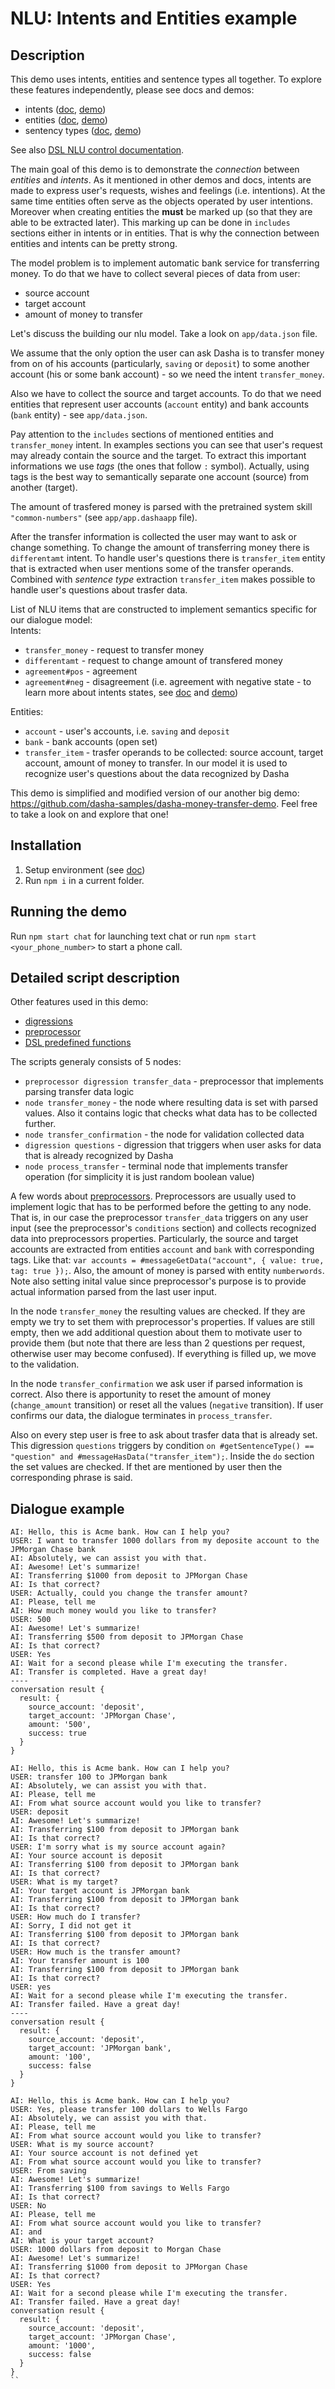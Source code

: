 # NLU: Intents and Entities example

## Description

This demo uses intents, entities and sentence types all together.
To explore these features independently, please see docs and demos:
- intents ([doc](https://docs.dasha.ai/en-us/default/natural-language-understanding/custom-intents), [demo](https://github.com/dasha-samples/dasha-doc-examples/tree/main/Features/NLU%20Intents))
- entities ([doc](https://docs.dasha.ai/en-us/default/natural-language-understanding/custom-entities), [demo](https://github.com/dasha-samples/dasha-doc-examples/tree/main/Features/NLU%20Entities))
- sentency types ([doc](https://docs.dasha.ai/en-us/default/natural-language-understanding/sentence-types), [demo](https://github.com/dasha-samples/dasha-doc-examples/tree/main/Features/NLU%20Sentence%20Types))

See also [DSL NLU control documentation](https://docs.dasha.ai/en-us/default/dasha-script-language/built-in-functions#nlu-control).

The main goal of this demo is to demonstrate the *connection* between *entities* and *intents*.
As it mentioned in other demos and docs, intents are made to express user's requests, wishes and feelings (i.e. intentions). 
At the same time entities often serve as the objects operated by user intentions.
Moreover when creating entities the **must** be marked up (so that they are able to be extracted later). 
This marking up can be done in `includes` sections either in intents or in entities.
That is why the connection between entities and intents can be pretty strong.

The model problem is to implement automatic bank service for transferring money.
To do that we have to collect several pieces of data from user:
- source account
- target account
- amount of money to transfer

Let's discuss the building our nlu model.
Take a look on `app/data.json` file.

We assume that the only option the user can ask Dasha is to transfer money from on of his accounts (particularly, `saving` or `deposit`) to some another account (his or some bank account) - so we need the intent `transfer_money`.

Also we have to collect the source and target accounts. 
To do that we need entities that represent user accounts (`account` entity) and bank accounts (`bank` entity) - see `app/data.json`.

Pay attention to the `includes` sections of mentioned entities and `transfer_money` intent.
In examples sections you can see that user's request may already contain the source and the target.
To extract this important informations we use *tags* (the ones that follow `:` symbol). 
Actually, using tags is the best way to semantically separate one account (source) from another (target).

The amount of trasfered money is parsed with the pretrained system skill `"common-numbers"` (see `app/app.dashaapp` file).

After the transfer information is collected the user may want to ask or change something.
To change the amount of transferring money there is `differentamt` intent.
To handle user's questions there is `transfer_item` entity that is extracted when user mentions some of the transfer operands.
Combined with *sentence type* extraction `transfer_item` makes possible to handle user's questions about trasfer data.

List of NLU items that are constructed to implement semantics specific for our dialogue model:  \
Intents:
- `transfer_money` - request to transfer money
- `differentamt` - request to change amount of transfered money
- `agreement#pos` - agreement
- `agreement#neg` - disagreement (i.e. agreement with negative state - to learn more about intents states, see [doc](https://docs.dasha.ai/en-us/default/natural-language-understanding/custom-intents) and [demo](https://github.com/dasha-samples/dasha-doc-examples/tree/main/Features/NLU%20Intents))

Entities:
- `account` - user's accounts, i.e. `saving` and `deposit`
- `bank` - bank accounts (open set)
- `transfer_item` - trasfer operands to be collected: source account, target account, amount of money to transfer. In our model it is used to recognize user's questions about the data recognized by Dasha
  
This demo is simplified and modified version of our another big demo: https://github.com/dasha-samples/dasha-money-transfer-demo. 
Feel free to take a look on and explore that one!

## Installation

1. Setup environment (see [doc](https://docs.dasha.ai/en-us/default/setup-enviroment/))
1. Run `npm i` in a current folder.

## Running the demo

Run `npm start chat` for launching text chat or run `npm start <your_phone_number>` to start a phone call.

## Detailed script description

Other features used in this demo:
- [digressions](https://docs.dasha.ai/en-us/default/dasha-script-language/program-structure#digression)
- [preprocessor](https://docs.dasha.ai/en-us/default/dasha-script-language/program-structure#preprocessor)
- [DSL predefined functions](https://docs.dasha.ai/en-us/default/dasha-script-language/predefined-functions-index)

The scripts generaly consists of 5 nodes:
- `preprocessor digression transfer_data` - preprocessor that implements parsing transfer data logic
- `node transfer_money` - the node where resulting data is set with parsed values. Also it contains logic that checks what data has to be collected further.
- `node transfer_confirmation` - the node for validation collected data
- `digression questions` - digression that triggers when user asks for data that is already recognized by Dasha
- `node process_transfer` - terminal node that implements transfer operation (for simplicity it is just random boolean value)
  
A few words about [preprocessors](https://docs.dasha.ai/en-us/default/dasha-script-language/program-structure#preprocessor).
Preprocessors are usually used to implement logic that has to be performed before the getting to any node.
That is, in our case the preprocessor `transfer_data` triggers on any user input (see the preprocessor's `conditions` section) and collects recognized data into preprocessors properties.
Particularly, the source and target accounts are extracted from entities `account` and `bank` with corresponding tags.
Like that: `var accounts = #messageGetData("account", { value: true, tag: true });`.
Also, the amount of money is parsed with entity `numberwords`.
Note also setting inital value since preprocessor's purpose is to provide actual information parsed from the last user input.

In the node `transfer_money` the resulting values are checked. 
If they are empty we try to set them with preprocessor's properties.
If values are still empty, then we add additional question about them to motivate user to provide them (but note that there are less than 2 questions per request, otherwise user may become confused).
If everything is filled up, we move to the validation.

In the node `transfer_confirmation` we ask user if parsed information is correct. 
Also there is apportunity to reset the amount of money (`change_amount` transition) or reset all the values (`negative` transition).
If user confirms our data, the dialogue terminates in `process_transfer`.

Also on every step user is free to ask about trasfer data that is already set.
This digression `questions` triggers by condition `on #getSentenceType() == "question" and #messageHasData("transfer_item");`.
Inside the `do` section the set values are checked.
If thet are mentioned by user then the corresponding phrase is said.

## Dialogue example

```
AI: Hello, this is Acme bank. How can I help you?
USER: I want to transfer 1000 dollars from my deposite account to the JPMorgan Chase bank
AI: Absolutely, we can assist you with that.
AI: Awesome! Let's summarize!
AI: Transferring $1000 from deposit to JPMorgan Chase
AI: Is that correct?
USER: Actually, could you change the transfer amount?
AI: Please, tell me
AI: How much money would you like to transfer?
USER: 500
AI: Awesome! Let's summarize!
AI: Transferring $500 from deposit to JPMorgan Chase
AI: Is that correct?
USER: Yes
AI: Wait for a second please while I'm executing the transfer.
AI: Transfer is completed. Have a great day!
----
conversation result {
  result: {
    source_account: 'deposit',
    target_account: 'JPMorgan Chase',
    amount: '500',
    success: true
  }
}
```

```
AI: Hello, this is Acme bank. How can I help you?
USER: transfer 100 to JPMorgan bank
AI: Absolutely, we can assist you with that.
AI: Please, tell me
AI: From what source account would you like to transfer?
USER: deposit
AI: Awesome! Let's summarize!
AI: Transferring $100 from deposit to JPMorgan bank
AI: Is that correct?
USER: I'm sorry what is my source account again?
AI: Your source account is deposit
AI: Transferring $100 from deposit to JPMorgan bank
AI: Is that correct?
USER: What is my target? 
AI: Your target account is JPMorgan bank
AI: Transferring $100 from deposit to JPMorgan bank
AI: Is that correct?
USER: How much do I transfer?
AI: Sorry, I did not get it
AI: Transferring $100 from deposit to JPMorgan bank
AI: Is that correct?
USER: How much is the transfer amount?
AI: Your transfer amount is 100
AI: Transferring $100 from deposit to JPMorgan bank
AI: Is that correct?
USER: yes
AI: Wait for a second please while I'm executing the transfer.
AI: Transfer failed. Have a great day!
----
conversation result {
  result: {
    source_account: 'deposit',
    target_account: 'JPMorgan bank',
    amount: '100',
    success: false
  }
}
```

```
AI: Hello, this is Acme bank. How can I help you?
USER: Yes, please transfer 100 dollars to Wells Fargo
AI: Absolutely, we can assist you with that.
AI: Please, tell me
AI: From what source account would you like to transfer?
USER: What is my source account?
AI: Your source account is not defined yet
AI: From what source account would you like to transfer?
USER: From saving
AI: Awesome! Let's summarize!
AI: Transferring $100 from savings to Wells Fargo
AI: Is that correct?
USER: No
AI: Please, tell me
AI: From what source account would you like to transfer?
AI: and
AI: What is your target account?
USER: 1000 dollars from deposit to Morgan Chase 
AI: Awesome! Let's summarize!
AI: Transferring $1000 from deposit to JPMorgan Chase
AI: Is that correct?
USER: Yes
AI: Wait for a second please while I'm executing the transfer.
AI: Transfer failed. Have a great day!
conversation result {
  result: {
    source_account: 'deposit',
    target_account: 'JPMorgan Chase',
    amount: '1000',
    success: false
  }
}
``